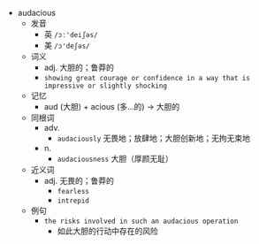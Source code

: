 - audacious
  - 发音
    - 英 `/ɔː'deiʃəs/`
    - 美 `/ɔ'deʃəs/`
  - 词义
    - adj. 大胆的；鲁莽的
    - `showing great courage or confidence in a way that is impressive or slightly shocking`
  - 记忆
    - aud (大胆) + acious (多…的) → 大胆的
  - 同根词
    - adv.
      - `audaciously` 无畏地；放肆地；大胆创新地；无拘无束地
    - n.
      - `audaciousness` 大胆（厚颜无耻）
  - 近义词
    - adj. 无畏的；鲁莽的
      - `fearless`
      - `intrepid`
  - 例句
    - `the risks involved in such an audacious operation`
      - 如此大胆的行动中存在的风险


